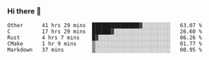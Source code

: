 ### Hi there 👋

<!--
**WShiBin/WShiBin** is a ✨ _special_ ✨ repository because its `README.md` (this file) appears on your GitHub profile.

Here are some ideas to get you started:

- 🔭 I’m currently working on ...
- 🌱 I’m currently learning ...
- 👯 I’m looking to collaborate on ...
- 🤔 I’m looking for help with ...
- 💬 Ask me about ...
- 📫 How to reach me: ...
- 😄 Pronouns: ...
- ⚡ Fun fact: ...
-->

<!--START_SECTION:waka-->
```text
Other      41 hrs 29 mins  ███████████████▓░░░░░░░░░   63.07 % 
C          17 hrs 29 mins  ██████▓░░░░░░░░░░░░░░░░░░   26.60 % 
Rust       4 hrs 7 mins    █▓░░░░░░░░░░░░░░░░░░░░░░░   06.26 % 
CMake      1 hr 9 mins     ▒░░░░░░░░░░░░░░░░░░░░░░░░   01.77 % 
Markdown   37 mins         ▒░░░░░░░░░░░░░░░░░░░░░░░░   00.95 % 
```
<!--END_SECTION:waka-->
